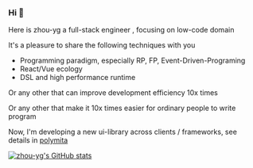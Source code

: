 ### Hi 👋

Here is zhou-yg a full-stack engineer , focusing on low-code domain

It's a pleasure to share the following techniques with you

- Programming paradigm, especially RP, FP, Event-Driven-Programing
- React/Vue ecology
- DSL and high performance runtime

Or any other that can improve development efficiency 10x times

Or any other that make it 10x times easier for ordinary people to write program

Now, I'm developing a new ui-library across clients / frameworks, see details in [polymita](https://github.com/zhou-yg/polymita)

[![zhou-yg's GitHub stats](https://github-readme-stats.vercel.app/api?username=zhou-yg)](https://github.com/zhou-yg)


<!--
**zhou-yg/zhou-yg** is a ✨ _special_ ✨ repository because its `README.md` (this file) appears on your GitHub profile.

Here are some ideas to get you started:

- 🔭 I’m currently working on ...
- 🌱 I’m currently learning ...
- 👯 I’m looking to collaborate on ...
- 🤔 I’m looking for help with ...
- 💬 Ask me about ...
- 📫 How to reach me: ...
- 😄 Pronouns: ...
- ⚡ Fun fact: ...
-->
